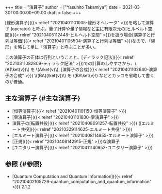 +++
title = "演算子"
author = ["Yasuhito Takamiya"]
date = 2021-03-30T00:00:00+09:00
draft = false
+++

[線形演算子]({{< relref "20210401101005-線形オヘレータ" >}})を略して演算子 (operator) と呼ぶ。量子計算や量子情報など主に有限次元の[ヒルベルト空間]({{< relref "20210405112448-ヒルヘルト空間" >}})を扱う場合[演算子と行列は等価]({{< relref "20210401105504-演算子と行列は等価" >}})なので、「線形」を略して単に「演算子」と呼ぶことが多い。

この演算子の正体は行列ということと、[ディラック記法]({{< relref "20210311082809-ティラック記法" >}})での計算のしやすさから、\\(A(\ket{v})\\) を \\(A\ket{v}\\), [演算子の合成]({{< relref "20210401102640-演算子の合成" >}}) \\((BA)(\ket{v})\\) を \\(BA\ket{v}\\) などとカッコを省略して書くのが普通。


## 主な演算子 {#主な演算子}

-   [恒等演算子]({{< relref "20210401101150-恒等演算子" >}})
-   [零演算子]({{< relref "20210401101830-零演算子" >}})
-   演算子の[転置共役]({{< relref "20210408091257-転置共役" >}}) ([エルミート共役]({{< relref "20210329114625-エルミート共役" >}}))
-   [エルミート演算子]({{< relref "20210408114955-エルミート演算子" >}})
-   [正規]({{< relref "20210408142915-正規" >}})な演算子
-   [ユニタリー演算子]({{< relref "20210411140952-ユニタリー演算子" >}})


## 参照 {#参照}

-   [Quantum Computation and Quantum Information]({{< relref "20210402105729-quantum_computation_and_quantum_information" >}}) 2.1.2
